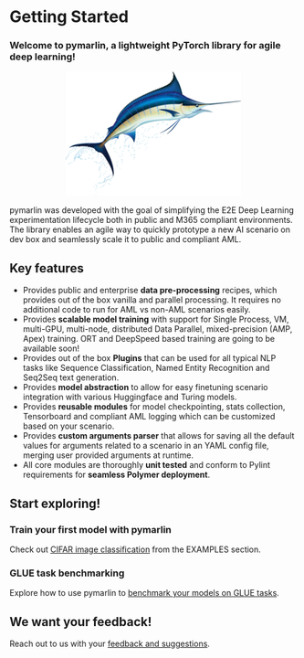 # Getting Started

### Welcome to pymarlin, a lightweight PyTorch library for agile deep learning!  
<p align="center">
    <img src="marlin_small.png" alt="Marlin Logo" />
</p>

pymarlin was developed with the goal of simplifying the E2E Deep Learning experimentation lifecycle both in public and M365 compliant environments. The library enables an agile way to quickly prototype a new AI scenario on dev box and seamlessly scale it to public and compliant AML.  

## Key features

- Provides public and enterprise **data pre-processing** recipes, which provides out of the box vanilla and parallel processing. It requires no additional code to run for AML vs non-AML scenarios easily.
- Provides **scalable model training** with support for Single Process, VM, multi-GPU, multi-node, distributed Data Parallel, mixed-precision (AMP, Apex) training. ORT and DeepSpeed based training are going to be available soon!
- Provides out of the box **Plugins** that can be used for all typical NLP tasks like Sequence Classification, Named Entity Recognition and Seq2Seq text generation.
- Provides **model abstraction** to allow for easy finetuning scenario integration with various Huggingface and Turing models.
- Provides **reusable modules** for model checkpointing, stats collection, Tensorboard and compliant AML logging which can be customized based on your scenario.
- Provides **custom arguments parser** that allows for saving all the default values for arguments related to a scenario in an YAML config file, merging user provided arguments at runtime.
- All core modules are thoroughly **unit tested** and conform to Pylint requirements for **seamless Polymer deployment**.


## Start exploring!

### Train your first model with pymarlin

Check out [CIFAR image classification](examples/cifar.md) from the EXAMPLES section.

### GLUE task benchmarking

Explore how to use pymarlin to [benchmark your models on GLUE tasks](examples/glue-tasks.md).

## We want your feedback!

Reach out to us with your [feedback and suggestions](credits.md).